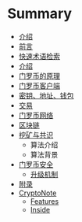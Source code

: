 # Summary

* [介绍](README.md)
* [前言](chapter1.md)
* [快速术语检索](kuai-su-zhu-yu-jian-suo.md)
* [介绍](jie-shao.md)
* [门罗币的原理](men-luo-bi-de-yuan-li.md)
* [门罗币客户端](men-luo-bi-ke-hu-duan.md)
* [密钥、地址、钱包](mi-yao-3001-di-zhi-3001-qian-bao.md)
* [交易](jiao-yi.md)
* [门罗币网络](men-luo-bi-wang-luo.md)
* [区块链](qu-kuai-lian.md)
* [挖矿与共识](wa-kuang-yu-gong-shi.md)
  * 算法介绍
  * 算法背景
* [门罗币安全](men-luo-bi-an-quan.md)
  * [升级机制](men-luo-bi-an-quan/sheng-ji-ji-zhi.md)
* [附录](fu-lu-1.md)
* [CryptoNote](cryptonote.md)
  * [Features](cryptonote/features.md)
  * [Inside](cryptonote/inside.md)

